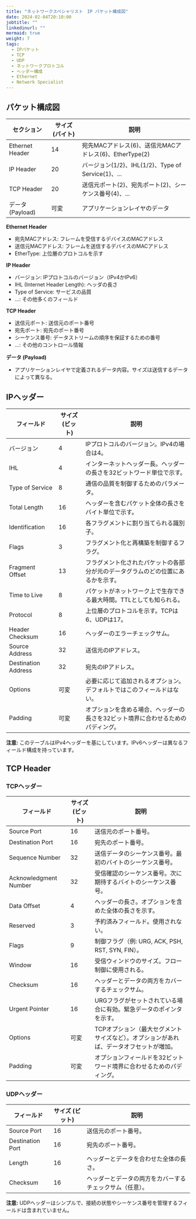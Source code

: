 ```yaml
---
title: "ネットワークスペシャリスト　IP パケット構成図"
date: 2024-02-04T20:10:00
jobtitle: ""
linkedinurl: ""
mermaid: true
weight: 7
tags:
  - IPパケット
  - TCP
  - UDP
  - ネットワークプロトコル
  - ヘッダー構成
  - Ethernet
  - Network Specialist
---
```



## パケット構成図

| セクション            | サイズ (バイト) | 説明                                           |
|-------------------|------------|----------------------------------------------|
| Ethernet Header   | 14         | 宛先MACアドレス(6)、送信元MACアドレス(6)、EtherType(2) |
| IP Header         | 20         | バージョン(1/2)、IHL(1/2)、Type of Service(1)、...   |
| TCP Header        | 20         | 送信元ポート(2)、宛先ポート(2)、シーケンス番号(4)、...  |
| データ (Payload)   | 可変          | アプリケーションレイヤのデータ                           |

**Ethernet Header**

- 宛先MACアドレス: フレームを受信するデバイスのMACアドレス
- 送信元MACアドレス: フレームを送信するデバイスのMACアドレス
- EtherType: 上位層のプロトコルを示す

**IP Header**

- バージョン: IPプロトコルのバージョン（IPv4かIPv6）
- IHL (Internet Header Length): ヘッダの長さ
- Type of Service: サービスの品質
- ...: その他多くのフィールド

**TCP Header**

- 送信元ポート: 送信元のポート番号
- 宛先ポート: 宛先のポート番号
- シーケンス番号: データストリームの順序を保証するための番号
- ...: その他のコントロール情報

**データ (Payload)**

- アプリケーションレイヤで定義されるデータ内容。サイズは送信するデータによって異なる。

## IPヘッダー

| フィールド          | サイズ (ビット) | 説明                                              |
|-----------------|-------------|-------------------------------------------------|
| バージョン         | 4           | IPプロトコルのバージョン。IPv4の場合は4。                     |
| IHL             | 4           | インターネットヘッダー長。ヘッダーの長さを32ビットワード単位で示す。       |
| Type of Service | 8           | 通信の品質を制御するためのパラメータ。                             |
| Total Length    | 16          | ヘッダーを含むパケット全体の長さをバイト単位で示す。                 |
| Identification  | 16          | 各フラグメントに割り当てられる識別子。                              |
| Flags           | 3           | フラグメント化と再構築を制御するフラグ。                              |
| Fragment Offset | 13          | フラグメント化されたパケットの各部分が元のデータグラムのどの位置にあるかを示す。 |
| Time to Live    | 8           | パケットがネットワーク上で生存できる最大時間。TTLとしても知られる。      |
| Protocol        | 8           | 上位層のプロトコルを示す。TCPは6、UDPは17。                          |
| Header Checksum | 16          | ヘッダーのエラーチェックサム。                                      |
| Source Address  | 32          | 送信元のIPアドレス。                                            |
| Destination Address | 32      | 宛先のIPアドレス。                                              |
| Options         | 可変         | 必要に応じて追加されるオプション。デフォルトではこのフィールドはない。        |
| Padding         | 可変         | オプションを含める場合、ヘッダーの長さを32ビット境界に合わせるためのパディング。  |

**注意:** このテーブルはIPv4ヘッダーを基にしています。IPv6ヘッダーは異なるフィールド構成を持っています。

## TCP Header

### TCPヘッダー

| フィールド            | サイズ (ビット) | 説明                                                         |
|-------------------|-------------|------------------------------------------------------------|
| Source Port       | 16          | 送信元のポート番号。                                          |
| Destination Port  | 16          | 宛先のポート番号。                                            |
| Sequence Number   | 32          | 送信データのシーケンス番号。最初のバイトのシーケンス番号。                 |
| Acknowledgment Number | 32      | 受信確認のシーケンス番号。次に期待するバイトのシーケンス番号。              |
| Data Offset       | 4           | ヘッダーの長さ。オプションを含めた全体の長さを示す。                        |
| Reserved          | 3           | 予約済みフィールド。使用されない。                                 |
| Flags             | 9           | 制御フラグ（例: URG, ACK, PSH, RST, SYN, FIN）。                |
| Window            | 16          | 受信ウィンドウのサイズ。フロー制御に使用される。                         |
| Checksum          | 16          | ヘッダーとデータの両方をカバーするチェックサム。                        |
| Urgent Pointer    | 16          | URGフラグがセットされている場合に有効。緊急データのポインタを示す。          |
| Options           | 可変        | TCPオプション（最大セグメントサイズなど）。オプションがあれば、データオフセットが増加。 |
| Padding           | 可変        | オプションフィールドを32ビットワード境界に合わせるためのパディング。          |

### UDPヘッダー

| フィールド           | サイズ (ビット) | 説明                                         |
|------------------|-------------|--------------------------------------------|
| Source Port      | 16          | 送信元のポート番号。                          |
| Destination Port | 16          | 宛先のポート番号。                            |
| Length           | 16          | ヘッダーとデータを合わせた全体の長さ。                |
| Checksum         | 16          | ヘッダーとデータの両方をカバーするチェックサム（任意）。 |

**注意:** UDPヘッダーはシンプルで、接続の状態やシーケンス番号を管理するフィールドは含まれていません。
